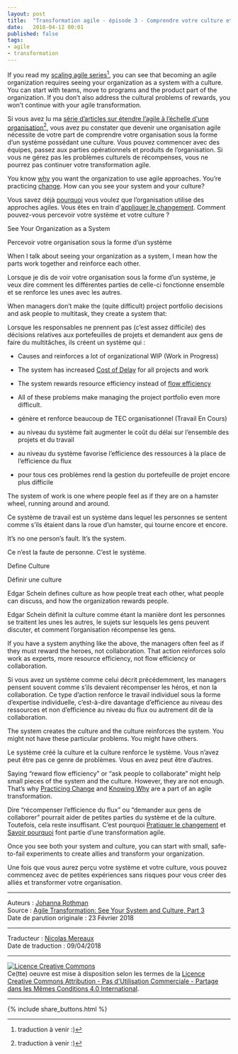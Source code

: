```yaml
---
layout: post
title:  "Transformation agile - épisode 3 - Comprendre votre culture et votre système"
date:   2018-04-12 00:01
published: false
tags: 
- agile
- transformation
---
```


If you read my [scaling agile series](http://www.jrothman.com/mpd/agile/2017/06/defining-scaling-agile-part-6-creating-the-agile-organization/)[^1], you can see that becoming an agile organization requires seeing your organization as a system with a culture. You can start with teams, move to programs and the product part of the organization. If you don’t also address the cultural problems of rewards, you won’t continue with your agile transformation.

Si vous avez lu ma [série d’articles sur étendre l’agile à l’échelle d'une organisation](http://www.jrothman.com/mpd/agile/2017/06/defining-scaling-agile-part-6-creating-the-agile-organization/)[^1], vous avez pu constater que devenir une organisation agile nécessite de votre part de comprendre votre organisation sous la forme d’un système possédant une culture. Vous pouvez commencer avec des équipes, passez aux parties opérationnels et produits de l’organisation. Si vous ne gérez pas les problèmes culturels de récompenses, vous ne pourrez pas continuer votre transformation agile.

You know [why](http://www.jrothman.com/mpd/agile/2018/02/agile-transformation-introduction-answering-part1/) you want the organization to use agile approaches. You’re practicing [change](http://www.jrothman.com/mpd/agile/2018/02/agile-transformation-practice-change-part-2/). How can you see your system and your culture?

Vous savez déjà [pourquoi](http://www.les-traducteurs-agiles.org/2018/04/05/transformation-agile-pourquoi.html) vous voulez que l’organisation utilise des approches agiles. Vous êtes en train d'[appliquer le changement](http://www.les-traducteurs-agiles.org/2018/04/09-transformation-agile-pratiquer-le-changement.html). Comment pouvez-vous percevoir votre système et votre culture ?

See Your Organization as a System

Percevoir votre organisation sous la forme d’un système

When I talk about seeing your organization as a system, I mean how the parts work together and reinforce each other.

Lorsque je dis de voir votre organisation sous la forme d’un système, je veux dire comment les différentes parties de celle-ci fonctionne ensemble et se renforce les unes avec les autres.

When managers don’t make the (quite difficult) project portfolio decisions and ask people to multitask, they create a system that:

Lorsque les responsables ne prennent pas (c’est assez difficile) des décisions relatives aux portefeuilles de projets et demandent aux gens de faire du multitâches, ils créent un système qui :

* Causes and reinforces a lot of organizational WIP (Work in Progress)
* The system has increased [Cost of Delay](http://www.jrothman.com/mpd/portfolio-management/2014/02/cost-of-delay-multitasking-part-2/) for all projects and work
* The system rewards resource efficiency instead of [flow efficiency](http://www.jrothman.com/mpd/agile/2015/09/resource-efficiency-vs-flow-efficiency-part-5-how-flow-changes-everything/)
* All of these problems make managing the project portfolio even more difficult.

* génère et renforce beaucoup de TEC organisationnel (Travail En Cours)
* au niveau du système fait augmenter le coût du délai sur l’ensemble des projets et du travail
* au niveau du système favorise l’efficience des ressources à la place de l’efficience du flux
* pour tous ces problèmes rend la gestion du portefeuille de projet encore plus difficile

The system of work is one where people feel as if they are on a hamster wheel, running around and around.

Ce système de travail est un système dans lequel les personnes se sentent comme s’ils étaient dans la roue d’un hamster, qui tourne encore et encore.

It’s no one person’s fault. It’s the system.

Ce n’est la faute de personne. C’est le système.

Define Culture

Définir une culture

Edgar Schein defines culture as how people treat each other, what people can discuss, and how the organization rewards people.

Edgar Schein définit la culture comme étant la manière dont les personnes se traitent les unes les autres, le sujets sur lesquels les gens peuvent discuter, et comment l’organisation récompense les gens.

If you have a system anything like the above, the managers often feel as if they must reward the heroes,  not collaboration. That action reinforces solo work as experts, more resource efficiency, not flow efficiency or collaboration.

Si vous avez un système comme celui décrit précédemment, les managers pensent souvent comme s’ils devaient récompenser les héros, et non la collaboration. Ce type d’action renforce le travail individuel sous la forme d’expertise individuelle, c’est-à-dire davantage d’efficience au niveau des ressources et non d’efficience au niveau du flux ou autrement dit de la collaboration.

The system creates the culture and the culture reinforces the system. You might not have these particular problems. You might have others.

Le système créé la culture et la culture renforce le système. Vous n’avez peut être pas ce genre de problèmes. Vous en avez peut être d’autres.

Saying “reward flow efficiency” or “ask people to collaborate” might help small pieces of the system and the culture. However, they are not enough. That’s why [Practicing Change](http://www.jrothman.com/mpd/agile/2018/02/agile-transformation-practice-change-part-2/) and [Knowing Why](http://www.jrothman.com/mpd/agile/2018/02/agile-transformation-introduction-answering-part1/) are a part of an agile transformation.

Dire “récompenser l’efficience du flux” ou “demander aux gens de collaborer” pourrait aider de petites parties du système et de la culture. Toutefois, cela reste insuffisant. C’est pourquoi [Pratiquer le changement](http://www.les-traducteurs-agiles.org/2018/04/09-transformation-agile-pratiquer-le-changement.html) et [Savoir pourquoi](http://www.les-traducteurs-agiles.org/2018/04/05/transformation-agile-pourquoi.html) font partie d’une transformation agile.

Once you see both your system and culture, you can start with small, safe-to-fail experiments to create allies and transform your organization.

Une fois que vous aurez perçu votre système et votre culture, vous pouvez commencez avec de petites expériences sans risques pour vous créer des alliés et transformer votre organisation.


[^1]: traduction à venir :)


---
Auteurs : [Johanna Rothman](https://www.createadaptablelife.com/about)  
Source : [Agile Transformation: See Your System and Culture, Part 3](https://www.jrothman.com/mpd/agile/2018/02/agile-transformation-see-system-culture-part-3/)  
Date de parution originale : 23 Février 2018  

---
Traducteur : [Nicolas Mereaux](http://www.les-traducteurs-agiles.org/traducteurs/)  
Date de traduction : 09/04/2018  

---

<a rel="license" href="http://creativecommons.org/licenses/by-nc-sa/4.0/"><img alt="Licence Creative Commons" style="border-width:0" src="http://i.creativecommons.org/l/by-nc-sa/4.0/88x31.png" /></a><br />Ce(tte) oeuvre est mise à disposition selon les termes de la <a rel="license" href="http://creativecommons.org/licenses/by-nc-sa/4.0/">Licence Creative Commons Attribution - Pas d'Utilisation Commerciale - Partage dans les Mêmes Conditions 4.0 International</a>.

---

{% include share_buttons.html %}


